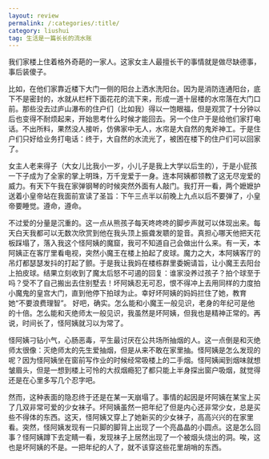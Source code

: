 ```yaml
---
layout: review
permalink: /:categories/:title/
category: liushui
tag: 生活是一篇长长的流水账
---
```


我们家楼上住着格外奇葩的一家人。这家女主人最擅长干的事情就是做尽缺德事，事后装傻子。

比如，在他们家靠近楼下大门一侧的阳台上洒水洗阳台。因为是消防连通阳台，底下不是密封的，水就从栏杆下面花花的流下来，形成一道十层楼的水帘落在大门口前。那些没去过庐山瀑布的住户们（比如我）得以一饱眼福，但是观赏了十分钟以后也变得不耐烦起来，开始思考什么时候才能回去。另一个住户于是给他们家打电话。不出所料，果然没人接听，仿佛家中无人，水帘是大自然的鬼斧神工。于是住户们只好给业务打电话：终于，大自然的水流光了，被困在楼下的住户们可以回家了。

女主人老来得子（大女儿比我小一岁，小儿子是我上大学以后生的），于是小屁孩一下子成为了全家的掌上明珠，万千宠爱于一身。连本阿姨都领教了这无尽宠爱的威力。有天下午我在家弹钢琴的时候突然外面有人敲门。我打开一看，两个嬷嬷护送着小皇帝站在我面前宣读了圣旨：下午三点半以前晚上九点以后不要弹了，小皇帝要睡觉。遵命，遵命。

不过爱的分量是沉重的。这一点从熊孩子每天咚咚咚的脚步声就可以体现出来。每天白天我都可以无数次欣赏到他在我头顶上振聋发聩的跫音。真担心哪天他把天花板踩塌了，落入我这个怪阿姨的魔窟，我可不知道自己会做出什么来。有一天，本阿姨正在客厅里看电视，突然小魔王在楼上拍起了皮球。魔力之大，本阿姨客厅的吊灯都瑟瑟发抖的打起了颤。于是我让我妈在楼栋群里委婉请旨，让小魔王去阳台上拍皮球。结果立刻收到了魔太后怒不可遏的回复：谁家没养过孩子？拍个球至于吗？受不了自己搬出去住别墅去！坏阿姨忍无可忍，恨不得冲上去用同样的力度拍小魔鬼的皇宫大门，直到他停下拍球为止。幸好坏阿姨的妈妈拦住了她，教育她“不要浪费理智”。
好吧，确实。怎么能和小魔王一般见识，老身的年纪可是他的十倍。怎么能和灭绝师太一般见识，我虽然是坏阿姨，但我也是精神正常的。再说，时间长了，怪阿姨就习以为常了。

怪阿姨刁钻小气，心肠恶毒，平生最讨厌在公共场所抽烟的人。这一点倒是和灭绝师太很像：灭绝师太的先生爱抽烟，但是从来不敢在家里抽。怪阿姨是怎么发现的呢？因为怪阿姨坐在窗前写作业的时候经常吸楼上的二手烟。怪阿姨闻到烟味就想皱眉头，但是一想到楼上可怜的大叔烟瘾犯了都只能上半身探出窗户吸烟，就觉得还是在心里多写几个忍字吧。

然而，这种表面的隐忍终于还是在某一天崩塌了。事情的起因是坏阿姨在某宝上买了几双非常可爱的少女袜子。坏阿姨虽然一把年纪了但是内心还非常少女，总是买些不得体的东西。这天，怪阿姨又穿上了她新买的少女袜子，高高兴兴的在家里看。突然，怪阿姨发现有一只脚的脚背上出现了一个亮晶晶的小圆点。这是怎么回事？怪阿姨蹲下去定睛一看，发现袜子上居然出现了一个被烟头烧出的洞。唉，这也是坏阿姨的不是。一把年纪的人了，就不该穿这些花里胡哨的东西。
